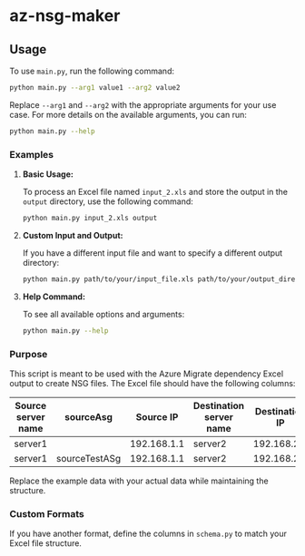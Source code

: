 # az-nsg-maker

## Usage

To use `main.py`, run the following command:

```bash
python main.py --arg1 value1 --arg2 value2
```

Replace `--arg1` and `--arg2` with the appropriate arguments for your use case. For more details on the available arguments, you can run:

```bash
python main.py --help
```

### Examples

1. **Basic Usage:**

   To process an Excel file named `input_2.xls` and store the output in the `output` directory, use the following command:

   ```bash
   python main.py input_2.xls output
   ```

2. **Custom Input and Output:**

   If you have a different input file and want to specify a different output directory:

   ```bash
   python main.py path/to/your/input_file.xls path/to/your/output_directory
   ```

3. **Help Command:**

   To see all available options and arguments:

   ```bash
   python main.py --help
   ```

### Purpose

This script is meant to be used with the Azure Migrate dependency Excel output to create NSG files. The Excel file should have the following columns:

| Source server name | sourceAsg     | Source IP      | Destination server name | Destination IP    | Destination port | Comment | Environment | destinationAsg     |
|--------------------|---------------|----------------|-------------------------|-------------------|------------------|---------|-------------|--------------------|
| server1            |               | 192.168.1.1    | server2                 | 192.168.2.1       | 8080             | HTTP    | PROD        |                    |
| server1            | sourceTestASg | 192.168.1.1    | server2                 | 192.168.2.1       | 8080             | HTTP    | PROD        | destinationTestASg |

Replace the example data with your actual data while maintaining the structure.

### Custom Formats

If you have another format, define the columns in `schema.py` to match your Excel file structure.
